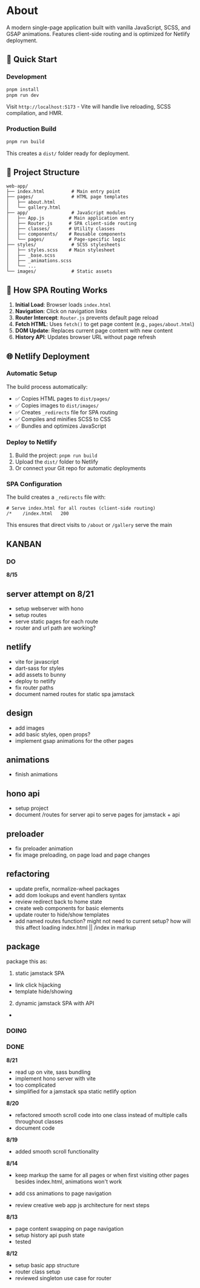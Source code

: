 # About

A modern single-page application built with vanilla JavaScript, SCSS, and GSAP animations. Features client-side routing and is optimized for Netlify deployment.

## 🚀 Quick Start

### Development
```bash
pnpm install
pnpm run dev
```

Visit `http://localhost:5173` - Vite will handle live reloading, SCSS compilation, and HMR.

### Production Build
```bash
pnpm run build
```

This creates a `dist/` folder ready for deployment.

## 📁 Project Structure

```
web-app/
├── index.html          # Main entry point
├── pages/              # HTML page templates
│   ├── about.html
│   └── gallery.html
├── app/                # JavaScript modules
│   ├── App.js         # Main application entry
│   ├── Router.js      # SPA client-side routing
│   ├── classes/       # Utility classes
│   ├── components/    # Reusable components
│   └── pages/         # Page-specific logic
├── styles/             # SCSS stylesheets
│   ├── styles.scss    # Main stylesheet
│   ├── _base.scss
│   ├── _animations.scss
│   └── ...
└── images/             # Static assets
```

## 🔄 How SPA Routing Works

1. **Initial Load**: Browser loads `index.html`
2. **Navigation**: Click on navigation links
3. **Router Intercept**: `Router.js` prevents default page reload
4. **Fetch HTML**: Uses `fetch()` to get page content (e.g., `pages/about.html`)
5. **DOM Update**: Replaces current page content with new content
6. **History API**: Updates browser URL without page refresh

## 🌐 Netlify Deployment

### Automatic Setup
The build process automatically:
- ✅ Copies HTML pages to `dist/pages/`
- ✅ Copies images to `dist/images/`
- ✅ Creates `_redirects` file for SPA routing
- ✅ Compiles and minifies SCSS to CSS
- ✅ Bundles and optimizes JavaScript

### Deploy to Netlify
1. Build the project: `pnpm run build`
2. Upload the `dist/` folder to Netlify
3. Or connect your Git repo for automatic deployments

### SPA Configuration
The build creates a `_redirects` file with:
```
# Serve index.html for all routes (client-side routing)
/*    /index.html   200
```

This ensures that direct visits to `/about` or `/gallery` serve the main


## KANBAN


### DO

**8/15**


## server attempt on 8/21
- setup webserver with hono
- setup routes
- serve static pages for each route
- router and url path are working?


## netlify
- vite for javascript
- dart-sass for styles
- add assets to bunny
- deploy to netlify
- fix router paths
- document named routes for static spa jamstack

## design
- add images
- add basic styles, open props?
- implement gsap animations for the other pages

## animations

- finish animations

## hono api

- setup project
- document /routes for server api to serve pages for jamstack + api


## preloader
- fix preloader animation
- fix image preloading, on page load and page changes


## refactoring
- update prefix, normalize-wheel packages
- add dom lookups and event handlers syntax
- review redirect back to home state
- create web components for basic elements
- update router to hide/show templates
- add named routes function? might not need to current setup? how will this affect loading index.html || /index in markup


## package

package this as:

1. static jamstack SPA
  - link click hijacking
  - template hide/showing
2. dynamic jamstack SPA with API
  -

### DOING




### DONE

**8/21**

- read up on vite, sass bundling
- implement hono server with vite
- too complicated
- simplified for a jamstack spa static netlify option


**8/20**

- refactored smooth scroll code into one class instead of multiple calls throughout classes
- document code

**8/19**

- added smooth scroll functionality


**8/14**
- keep markup the same for all pages or when first visiting other pages besides index.html, animations won't work
- add css animations to page navigation

- review creative web app js architecture for next steps


**8/13**

- page content swapping on page navigation
- setup history api push state
- tested

**8/12**
- setup basic app structure
- router class setup
- reviewed singleton use case for router

